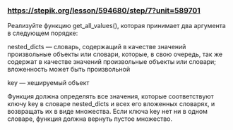 ### https://stepik.org/lesson/594680/step/7?unit=589701

Реализуйте функцию get_all_values(), которая принимает два аргумента в следующем порядке:


nested_dicts — словарь, содержащий в качестве значений произвольные объекты или словари, которые, в свою очередь, так же содержат в качестве значений произвольные объекты или словари; вложенность может быть произвольной

key — хешируемый объект


Функция должна определять все значения, которые соответствуют ключу key в словаре nested_dicts и всех его вложенных словарях, и возвращать их в виде множества. Если ключа key нет ни в одном словаре, функция должна вернуть пустое множество.


